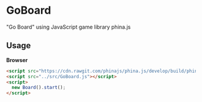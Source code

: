 # GoBoard
"Go Board" using JavaScript game library phina.js

## Usage
**Browser**
```html
<script src="https://cdn.rawgit.com/phinajs/phina.js/develop/build/phina.js"></script>
<script src="../src/GoBoard.js"></script>
<script>
  new Board().start();
</script>
```

<script src="https://cdn.rawgit.com/phinajs/phina.js/develop/build/phina.js"></script>
<script src="../src/GoBoard.js"></script>
<script>
  new Board().start();
</script>
